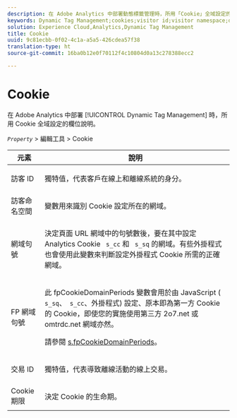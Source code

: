 ```yaml
---
description: 在 Adobe Analytics 中部署動態標籤管理時，所用「Cookie」全域設定的欄位說明。
keywords: Dynamic Tag Management;cookies;visitor id;visitor namespace;domain periods;fp domain periods;transaction id;cookie lifetime
solution: Experience Cloud,Analytics,Dynamic Tag Management
title: Cookie
uuid: 9c81ecbb-0f02-4c1a-a5a5-426cdea57f38
translation-type: ht
source-git-commit: 16ba0b12e0f70112f4c10804d0a13c278388ecc2

---
```



# Cookie

在 Adobe Analytics 中部署 [!UICONTROL Dynamic Tag Management] 時，所用 Cookie 全域設定的欄位說明。

*`Property`* &gt; 編輯工具 &gt;  Cookie

<table id="table_2758C770C91B4025AD74009B360D71F7"> 
 <thead> 
  <tr> 
   <th colname="col1" class="entry"> 元素 </th> 
   <th colname="col2" class="entry"> 說明 </th> 
  </tr> 
 </thead>
 <tbody> 
  <tr> 
   <td colname="col1"> 訪客 ID </td> 
   <td colname="col2"> <p>獨特值，代表客戶在線上和離線系統的身分。 </p> </td> 
  </tr> 
  <tr> 
   <td colname="col1"> 訪客命名空間 </td> 
   <td colname="col2"> <p>變數用來識別 Cookie 設定所在的網域。 </p> </td>
  </tr> 
  <tr> 
   <td colname="col1"> 網域句號 </td> 
   <td colname="col2"> <p>決定頁面 URL 網域中的句號數後，要在其中設定 Analytics Cookie <code> s_cc</code> 和 <code> s_sq</code> 的網域。有些外掛程式也會使用此變數來判斷設定外掛程式 Cookie 所需的正確網域。 </p> </td> 
  </tr> 
  <tr> 
   <td colname="col1"> FP 網域句號 </td> 
   <td colname="col2"> <p>此 <span class="term"> fpCookieDomainPeriods</span> 變數會用於由 JavaScript (<code> s_sq</code>、<code> s_cc</code>、外掛程式) 設定、原本即為第一方 Cookie 的 Cookie，即使您的實施使用第三方 <span class="filepath"> 2o7.net</span> 或 <span class="filepath"> omtrdc.net</span> 網域亦然。 </p> <p>請參閱 <a href="/help/implement/js-implementation/c-variables/configuration-variables.md"  >s.fpCookieDomainPeriods</a>。 </p> </td> 
  </tr> 
  <tr> 
   <td colname="col1"> 交易 ID </td> 
   <td colname="col2"> <p>獨特值，代表導致離線活動的線上交易。 </p> </td> 
  </tr> 
  <tr> 
   <td colname="col1"> Cookie 期限 </td> 
   <td colname="col2"> <p>決定 Cookie 的生命期。 </p> </td> 
  </tr> 
 </tbody> 
</table>

